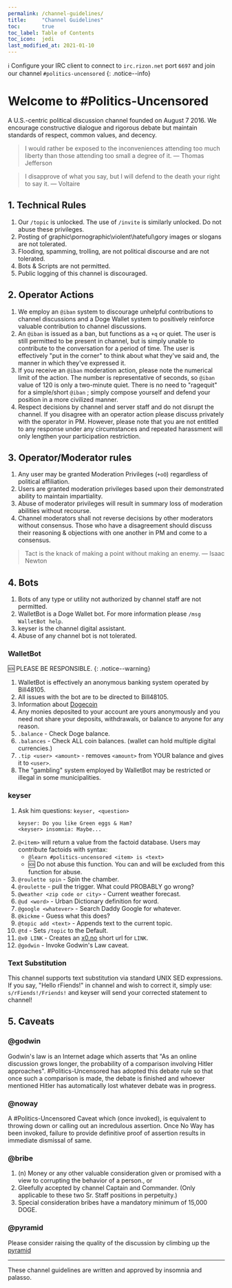```yaml
---
permalink: /channel-guidelines/
title:     "Channel Guidelines"
toc:       true
toc_label: Table of Contents
toc_icon:  jedi
last_modified_at: 2021-01-10
---
```


ℹ️ Configure your IRC client to connect to `irc.rizon.net` port `6697` and join our channel `#politics-uncensored`
{: .notice--info}

# Welcome to #Politics-Uncensored

A U.S.-centric political discussion channel founded on August 7 2016. We encourage constructive dialogue and rigorous debate but maintain standards of respect, common values, and decency.

> I would rather be exposed to the inconveniences attending too much liberty than those attending too small a degree of it.
> — Thomas Jefferson

> I disapprove of what you say, but I will defend to the death your right to say it.
> — Voltaire

## 1. Technical Rules

1. Our `/topic` is unlocked. The use of `/invite` is similarly unlocked. Do not abuse these privileges.
2. Posting of graphic\pornographic\violent\hateful\gory images or slogans are not tolerated.
3. Flooding, spamming, trolling, are not political discourse and are not tolerated.
4. Bots & Scripts are not permitted.
5. Public logging of this channel is discouraged.

## 2. Operator Actions

1. We employ an `@iban` system to discourage unhelpful contributions to channel discussions and a Doge Wallet system to positively reinforce valuable contribution to channel discussions.
2. An `@iban` is issued as a ban, but functions as a `+q` or quiet.  The user is still permitted to be present in channel, but is simply unable to contribute to the conversation for a period of time.  The user is effectively "put in the corner" to think about what they've said and, the manner in which they've expressed it.
3. If you receive an `@iban` moderation action, please note the numerical limit of the action.  The number is representative of seconds, so `@iban` value of 120 is only a two-minute quiet.  There is no need to "ragequit" for a simple/short `@iban` ; simply compose yourself and defend your position in a more civilized manner.
4. Respect decisions by channel and server staff and do not disrupt the channel.  If you disagree with an operator action please discuss privately with the operator in PM.  However, please note that you are not entitled to any response under any circumstances and repeated harassment will only lengthen your participation restriction.

## 3. Operator/Moderator rules

1. Any user may be granted Moderation Privileges (`+oO`) regardless of political affiliation.
2. Users are granted moderation privileges based upon their demonstrated ability to maintain impartiality.
3. Abuse of moderator privileges will result in summary loss of moderation abilities without recourse.
4. Channel moderators shall not reverse decisions by other moderators without consensus. Those who have a disagreement should discuss their reasoning & objections with one another in PM and come to a consensus.

> Tact is the knack of making a point without making an enemy.
> — Isaac Newton

## 4. Bots

1. Bots of any type or utility not authorized by channel staff are not permitted.
2. WalletBot is a Doge Wallet bot. For more information please `/msg WalletBot help`.
3. keyser is the channel digital assistant.
4. Abuse of any channel bot is not tolerated.

### WalletBot

🆘 PLEASE BE RESPONSIBLE.
{: .notice--warning}
1. WalletBot is effectively an anonymous banking system operated by Bill48105.
2. All issues with the bot are to be directed to Bill48105.
3. Information about [Dogecoin](https://dogecoin.com/)
4. Any monies deposited to your account are yours anonymously and you need not share your deposits, withdrawals, or balance to anyone for any reason.
5. `.balance` - Check Doge balance.
6. `.balances` - Check ALL coin balances. (wallet can hold multiple digital currencies.)
7. `.tip <user> <amount>` - removes `<amount>` from YOUR balance and gives it to `<user>`.
8. The "gambling" system employed by WalletBot may be restricted or illegal in some municipalities.

### keyser

1. Ask him questions: `keyser, <question>`
   ```
   keyser: Do you like Green eggs & Ham?
   <keyser> insomnia: Maybe...
   ```
2. `@<item>` will return a value from the factoid database. Users may contribute factoids with syntax:
    - `@learn #politics-uncensored <item> is <text>`
    - 🆘 Do not abuse this function.  You can and will be excluded from this function for abuse.
3. `@roulette spin` - Spin the chamber.
4. `@roulette` - pull the trigger.  What could PROBABLY go wrong?
5. `@weather <zip code or city>` - Current weather forecast.
6. `@ud <word>` - Urban Dictionary definition for word.
7. `@google <whatever>` - Search Daddy Google for whatever.
8. `@kickme` - Guess what this does?
9. `@topic add <text>` - Appends text to the current topic.
10. `@td` - Sets `/topic` to the Default.
11. `@x0 LINK` - Creates an [x0.no](https://x0.no/) short url for `LINK`.
12. `@godwin` - Invoke Godwin's Law caveat.

### Text Substitution

This channel supports text substitution via standard UNIX SED expressions.
If you say, "Hello rFiends!" in channel and wish to correct it, simply use: `s/rFiends!/Friends!` and keyser will send your corrected statement to channel!

## 5. Caveats

### @godwin

Godwin's law is an Internet adage which asserts that "As an online discussion grows longer, the probability of a comparison involving Hitler approaches". #Politics-Uncensored has adopted this debate rule so that once such a comparison is made, the debate is finished and whoever mentioned Hitler has automatically lost whatever debate was in progress.
 
### @noway

A #Politics-Uncensored Caveat which (once invoked), is equivalent to throwing down or calling out an incredulous assertion. Once No Way has been invoked, failure to provide definitive proof of assertion results in immediate dismissal of same.
 
### @bribe

1. (n) Money or any other valuable consideration given or promised with a view to corrupting the behavior of a person., or
2. Gleefully accepted by channel Captain and Commander. (Only applicable to these two Sr. Staff positions in perpetuity.)
3. Special consideration bribes have a mandatory minimum of 15,000 DOGE.

### @pyramid

Please consider raising the quality of the discussion by climbing up the [pyramid](https://upload.wikimedia.org/wikipedia/commons/7/7c/Graham's_Hierarchy_of_Disagreement.svg)

---

These channel guidelines are written and approved by insomnia and palasso.
